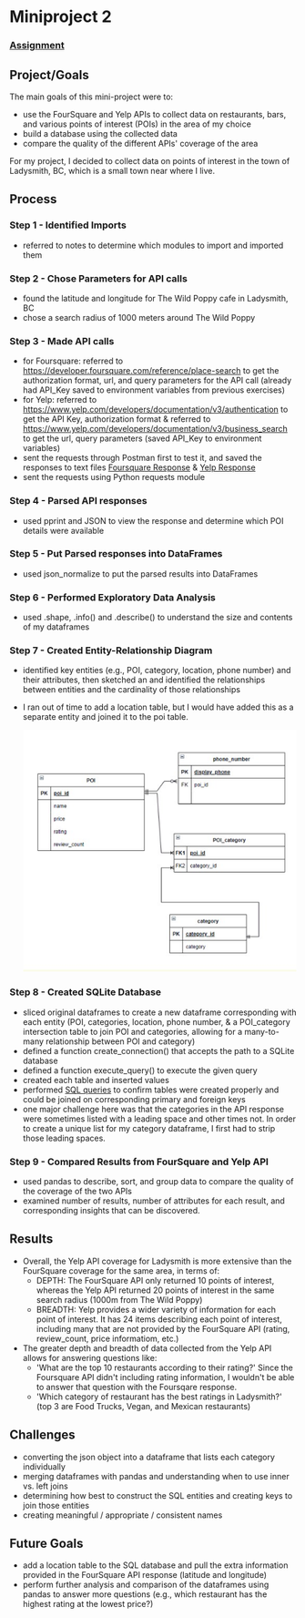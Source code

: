 # Miniproject 2

### [Assignment](assignment.md)

## Project/Goals
The main goals of this mini-project were to:
- use the FourSquare and Yelp APIs to collect data on restaurants, bars, and various points of interest (POIs) in the area of my choice
- build a database using the collected data
- compare the quality of the different APIs' coverage of the area

For my project, I decided to collect data on points of interest in the town of Ladysmith, BC, which is a small town near where I live. 

## Process
### Step 1 - Identified Imports
- referred to notes to determine which modules to import and imported them

### Step 2 - Chose Parameters for API calls
- found the latitude and longitude for The Wild Poppy cafe in Ladysmith, BC
- chose a search radius of 1000 meters around The Wild Poppy 

### Step 3 - Made API calls
- for Foursquare: referred to https://developer.foursquare.com/reference/place-search to get the authorization format, url, and query parameters for the API call (already had API_Key saved to environment variables from previous exercises)
- for Yelp: referred to https://www.yelp.com/developers/documentation/v3/authentication to get the API Key, authorization format & 
referred to https://www.yelp.com/developers/documentation/v3/business_search to get the url, query parameters (saved API_Key to environment variables)
- sent the requests through Postman first to test it, and saved the responses to text files [Foursquare Response](/data/response_foursquare_postman) & [Yelp Response](data/response_yelp_postman)
- sent the requests using Python requests module

### Step 4 - Parsed API responses
- used pprint and JSON to view the response and determine which POI details were available

### Step 5 - Put Parsed responses into DataFrames
- used json_normalize to put the parsed results into DataFrames

### Step 6 - Performed Exploratory Data Analysis
- used .shape, .info() and .describe() to understand the size and contents of my dataframes

### Step 7 - Created Entity-Relationship Diagram
- identified key entities (e.g., POI, category, location, phone number) and their attributes, then sketched an and identified the relationships between entities and the cardinality of those relationships 
- I ran out of time to add a location table, but I would have added this as a separate entity and joined it to the poi table.

    ![My Image](images/mini-project-2-erd.jpg)

### Step 8 - Created SQLite Database
- sliced original dataframes to create a new dataframe corresponding with each entity (POI, categories, location, phone number, & a POI_category intersection table to join POI and categories, allowing for a many-to-many relationship between POI and category)
- defined a function create_connection() that accepts the path to a SQLite database
- defined a function execute_query() to execute the given query
- created each table and inserted values
- performed [SQL queries](data/queries.sql) to confirm tables were created properly and could be joined on corresponding primary and foreign keys
- one major challenge here was that the categories in the API response were sometimes listed with a leading space and other times not. In order to create a unique list for my category dataframe, I first had to strip those leading spaces.

### Step 9 - Compared Results from FourSquare and Yelp API
- used pandas to describe, sort, and group data to compare the quality of the coverage of the two APIs
- examined number of results, number of attributes for each result, and corresponding insights that can be discovered.

## Results
- Overall, the Yelp API coverage for Ladysmith is more extensive than the FourSquare coverage for the same area, in terms of:
    - DEPTH: The FourSquare API only returned 10 points of interest, whereas the Yelp API returned 20 points of interest in the same search radius (1000m from The Wild Poppy)
    - BREADTH: Yelp provides a wider variety of information for each point of interest. It has 24 items describing each point of interest, including many that are not provided by the FourSquare API (rating, review_count, price informatiom, etc.)
- The greater depth and breadth of data collected from the Yelp API allows for answering questions like:
    - 'What are the top 10 restaurants according to their rating?' Since the Foursquare API didn't including rating information, I wouldn't be able to answer that question with the Foursqare response.
    - 'Which category of restaurant has the best ratings in Ladysmith?' (top 3 are Food Trucks, Vegan, and Mexican restaurants)

## Challenges 
- converting the json object into a dataframe that lists each category individually
- merging dataframes with pandas and understanding when to use inner vs. left joins
- determining how best to construct the SQL entities and creating keys to join those entities
- creating meaningful / appropriate / consistent names

## Future Goals
- add a location table to the SQL database and pull the extra information provided in the FourSquare API response (latitude and longitude)
- perform further analysis and comparison of the dataframes using pandas to answer more questions (e.g., which restaurant has the highest rating at the lowest price?)